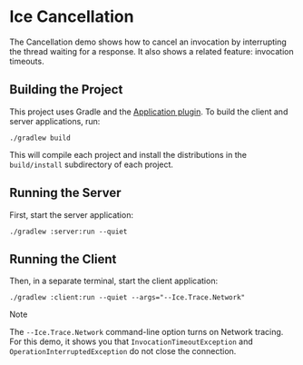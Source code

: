 # Ice Cancellation

The Cancellation demo shows how to cancel an invocation by interrupting the thread waiting for a response. It also shows
a related feature: invocation timeouts.

## Building the Project

This project uses Gradle and the [Application plugin]. To build the client and server applications, run:

```shell
./gradlew build
```

This will compile each project and install the distributions in the `build/install` subdirectory of each project.

## Running the Server

First, start the server application:

```shell
./gradlew :server:run --quiet
```

## Running the Client

Then, in a separate terminal, start the client application:

```shell
./gradlew :client:run --quiet --args="--Ice.Trace.Network"
```

> [!NOTE]
> The `--Ice.Trace.Network` command-line option turns on Network tracing. For this demo, it shows you that
> `InvocationTimeoutException` and `OperationInterruptedException` do not close the connection.

[Application plugin]: https://docs.gradle.org/current/userguide/application_plugin.html
